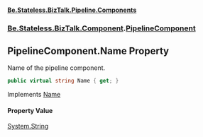 #### [Be.Stateless.BizTalk.Pipeline.Components](README.md 'README')
### [Be.Stateless.BizTalk.Component](Be.Stateless.BizTalk.Component.md 'Be.Stateless.BizTalk.Component').[PipelineComponent](PipelineComponent.md 'Be.Stateless.BizTalk.Component.PipelineComponent')

## PipelineComponent.Name Property

Name of the pipeline component.

```csharp
public virtual string Name { get; }
```

Implements [Name](https://docs.microsoft.com/en-us/dotnet/api/Microsoft.BizTalk.Component.Interop.IBaseComponent.Name 'Microsoft.BizTalk.Component.Interop.IBaseComponent.Name')

#### Property Value
[System.String](https://docs.microsoft.com/en-us/dotnet/api/System.String 'System.String')